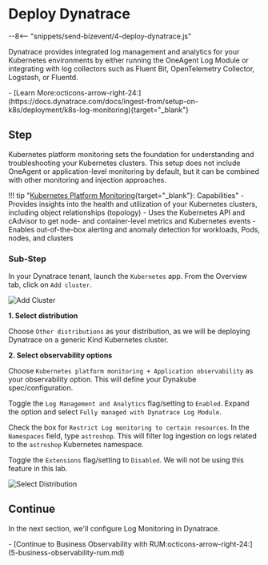 # Deploy Dynatrace
--8<-- "snippets/send-bizevent/4-deploy-dynatrace.js"

Dynatrace provides integrated log management and analytics for your Kubernetes environments by either running the OneAgent Log Module or integrating with log collectors such as Fluent Bit, OpenTelemetry Collector, Logstash, or Fluentd.

<div class="grid cards" markdown>
- [Learn More:octicons-arrow-right-24:](https://docs.dynatrace.com/docs/ingest-from/setup-on-k8s/deployment/k8s-log-monitoring){target="_blank"}
</div>

## Step

Kubernetes platform monitoring sets the foundation for understanding and troubleshooting your Kubernetes clusters. This setup does not include OneAgent or application-level monitoring by default, but it can be combined with other monitoring and injection approaches.

!!! tip "[Kubernetes Platform Monitoring](https://docs.dynatrace.com/docs/ingest-from/setup-on-k8s/how-it-works/kubernetes-monitoring){target="_blank"}: Capabilities"
    - Provides insights into the health and utilization of your Kubernetes clusters, including object relationships (topology)
    - Uses the Kubernetes API and cAdvisor to get node- and container-level metrics and Kubernetes events
    - Enables out-of-the-box alerting and anomaly detection for workloads, Pods, nodes, and clusters

### Sub-Step

In your Dynatrace tenant, launch the `Kubernetes` app.  From the Overview tab, click on `Add cluster`.

![Add Cluster](../img/deploy-dynatrace_k8s_add_cluster.png)

**1. Select distribution**

Choose `Other distributions` as your distribution, as we will be deploying Dynatrace on a generic Kind Kubernetes cluster.

**2. Select observability options**

Choose `Kubernetes platform monitoring + Application observability` as your observability option.  This will define your Dynakube spec/configuration.

Toggle the `Log Management and Analytics` flag/setting to `Enabled`.  Expand the option and select `Fully managed with Dynatrace Log Module`.

Check the box for `Restrict Log monitoring to certain resources`.  In the `Namespaces` field, type `astroshop`.  This will filter log ingestion on logs related to the `astroshop` Kubernetes namespace.

Toggle the `Extensions` flag/setting to `Disabled`.  We will not be using this feature in this lab.

![Select Distribution](../img/deploy-dynatrace_k8s_select_distribution.png)

## Continue

In the next section, we'll configure Log Monitoring in Dynatrace.

<div class="grid cards" markdown>
- [Continue to Business Observability with RUM:octicons-arrow-right-24:](5-business-observability-rum.md)
</div>